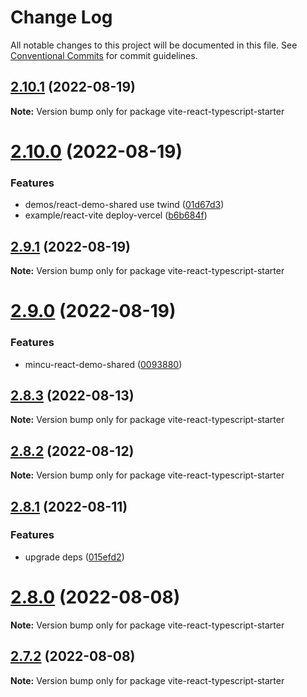# Change Log

All notable changes to this project will be documented in this file.
See [Conventional Commits](https://conventionalcommits.org) for commit guidelines.

## [2.10.1](https://github.com/ncuhome/mincu/compare/v2.10.0...v2.10.1) (2022-08-19)

**Note:** Version bump only for package vite-react-typescript-starter

# [2.10.0](https://github.com/ncuhome/mincu/compare/v2.9.1...v2.10.0) (2022-08-19)

### Features

* demos/react-demo-shared use twind ([01d67d3](https://github.com/ncuhome/mincu/commit/01d67d379f29584bf7e8ff6813dfb1bc3289d499))
* example/react-vite deploy-vercel ([b6b684f](https://github.com/ncuhome/mincu/commit/b6b684fae2fdfaec21be1fca0c72ebcf11117c96))

## [2.9.1](https://github.com/ncuhome/mincu/compare/v2.9.0...v2.9.1) (2022-08-19)

**Note:** Version bump only for package vite-react-typescript-starter

# [2.9.0](https://github.com/ncuhome/mincu/compare/v2.8.3...v2.9.0) (2022-08-19)

### Features

* mincu-react-demo-shared ([0093880](https://github.com/ncuhome/mincu/commit/0093880fc1fd44e141b9011784bbea3497a59365))

## [2.8.3](https://github.com/ncuhome/mincu/compare/v2.8.2...v2.8.3) (2022-08-13)

**Note:** Version bump only for package vite-react-typescript-starter

## [2.8.2](https://github.com/ncuhome/mincu/compare/v2.8.1...v2.8.2) (2022-08-12)

**Note:** Version bump only for package vite-react-typescript-starter

## [2.8.1](https://github.com/ncuhome/mincu/compare/v2.8.0...v2.8.1) (2022-08-11)

### Features

* upgrade deps ([015efd2](https://github.com/ncuhome/mincu/commit/015efd26a5cd4baf99d89f533c26b1df87d7b33a))

# [2.8.0](https://github.com/ncuhome/mincu/compare/v2.7.0...v2.8.0) (2022-08-08)

**Note:** Version bump only for package vite-react-typescript-starter

## [2.7.2](https://github.com/ncuhome/mincu/compare/v2.7.1...v2.7.2) (2022-08-08)

**Note:** Version bump only for package vite-react-typescript-starter
